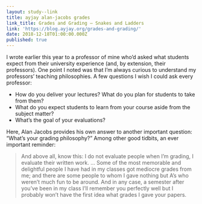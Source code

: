 ```yaml
---
layout: study--link
title: ayjay alan-jacobs grades
link_title: Grades and Grading – Snakes and Ladders
link: 'https://blog.ayjay.org/grades-and-grading/'
date: 2018-12-18T01:00:00.000Z
published: true
---
```

I wrote earlier this year to a professor of mine who’d asked what students expect from their university experience (and, by extension, their professors). One point I noted was that I’m always curious to understand my professors’ teaching philosophies. A few questions I wish I could ask every professor:

* How do you deliver your lectures? What do you plan for students to take from them?
* What do you expect students to learn from your course aside from the subject matter?
* What’s the goal of your evaluations?

Here, Alan Jacobs provides his own answer to another important question: “What’s your grading philosophy?” Among other good tidbits, an ever important reminder:

> And above all, know this: I do not evaluate people when I’m grading, I evaluate their written work. … Some of the most memorable and delightful people I have had in my classes got mediocre grades from me; and there are some people to whom I gave nothing but A’s who weren’t much fun to be around. And in any case, a semester after you’ve been in my class I’ll remember you perfectly well but I probably won’t have the first idea what grades I gave your papers.
